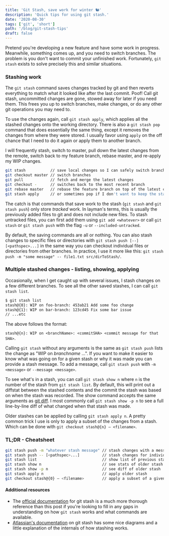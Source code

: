 ```yaml
---
title: 'Git Stash, save work for winter 🐿'
description: 'Quick tips for using git stash.'
date: '2020-08-30'
tags: ['git', 'short']
path: '/blog/git-stash-tips'
draft: false
---
```


Pretend you're developing a new feature and have some work in progress. Meanwhile, something comes up, and you need to switch branches. The problem is you don't want to commit your unfinished work. Fortunately, `git stash` exists to solve precisely this and similar situations.

### Stashing work

The `git stash` command saves changes tracked by git and then reverts everything to match what it looked like after the last commit. Poof! Call git stash, uncommitted changes are gone, stowed away for later if you need them. This frees you up to switch branches, make changes, or do any other git operations you may need to.

To use the changes again, call `git stash apply`, which applies all the stashed changes onto the working directory. There is also a `git stash pop` command that does essentially the same thing, except it removes the changes from where they were stored. I usually favor using `apply` on the off chance that I need to do it again or apply them to another branch.

I will frequently stash, switch to master, pull down the latest changes from the remote, switch back to my feature branch, rebase master, and re-apply my WIP changes.

```bash
git stash           // save local changes so I can safely switch branches
git checkout master // switch branches
git pull            // fetch and merge the latest changes
git checkout -      // switches back to the most recent branch
git rebase master   // rebase the feature branch on top of the latest changes to master
git stash apply     // or sometimes pop if I don't want to keep the stashed changes
```

The catch is that commands that save work to the stash (`git stash` and `git stash push`) only store _tracked_ work. In layman's terms, this is usually the previously added files to git and does not include new files. To stash untracked files, you can first add them using `git add <whatever>` or call `git stash` or `git stash push` with the flag `-u` or `--included-untracked`.

By default, the saving commands are all or nothing. You can also stash changes to specific files or directories with `git stash push [--] [<pathspec>...]` in the same way you can checkout individual files or directories from other branches. In practice, I use it more like this: `git stash push -m "some message" -- file1.txt src/dirToStash/`.

### Multiple stashed changes - listing, showing, applying

Occasionally, when I get caught up with several issues, I stash changes on a few different branches. To see all the other saved stashes, I can call `git stash list`.

```bash
$ git stash list
stash@{0}: WIP on foo-branch: 453ab21 Add some foo change
stash@{1}: WIP on bar-branch: 123cd45 Fix some bar issue
// ...etc
```

The above follows the format:

`stash@{n}: WIP on <branchName>: <commitSHA> <commit message for that SHA>`.

Calling `git stash` without any arguments is the same as `git stash push` lists the change as "WIP on _branchname_ ...". If you want to make it easier to know what was going on for a given stash or why it was made you can provide a stash message. To add a message, call `git stash push` with `-m <message>` or `--message <message>`.

To see what's in a stash, you can call `git stash show n` where `n` is the number of the stash from `git stash list`. By default, this will print out a diffstat between the stashed contents and the commit the stash was based on when the stash was recorded. The show command accepts the same arguments as [git diff](https://git-scm.com/docs/git-diff). I most commonly call `git stash show -p n` to see a full line-by-line diff of what changed when that stash was made.

Older stashes can be applied by calling `git stash apply n`. A pretty common trick I use is only to apply a subset of the changes from a stash. Which can be done with `git checkout stash@{n} — <filename>`.

### TL;DR - Cheatsheet

```bash
git stash push -m "whatever stash message" // stash changes with a message
git stash push -- [<pathspec>...]          // stash changes for individual files or directories
git stash list                             // show list of previous stashes
git stash show n                           // see stats of older stash
git stash show -p n                        // see diff of older stash
git stash apply n                          // apply older stash
git checkout stash@{0} — <filename>        // apply a subset of a given stash
```

#### Additional resources

- The [official documentation](https://git-scm.com/docs/git-stash) for git stash is a much more thorough reference than this post if you're looking to fill in any gaps in understanding on how `git stash` works and what commands are available.
- [Atlassian's documentation](https://www.atlassian.com/git/tutorials/saving-changes/git-stash) on git stash has some nice diagrams and a little explanation of the internals of how stashing works.
